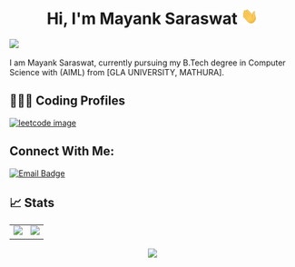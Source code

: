 <h1 align="center" >Hi, I'm  Mayank Saraswat
<img src="https://github.com/ABSphreak/ABSphreak/blob/master/gifs/Hi.gif" width="30px"></h1>
<!-- <img width="40%" align="right"   src="https://github.com/SauravMukherjee44/SauravMukherjee44/blob/03193437b82d681c9caa24657c4ebec746dc628f/workbench.svg" > -->
<!-- Typing SVG by MayankSaraswat13 - https://github.com/MayankSaraswat13/readme-typing-svg -->
<p align="left">
  <a href="https://github.com/MayankSaraswat13/readme-typing-svg"><img src="https://readme-typing-svg.herokuapp.com/?lines=Hi,%20I%20am%20Mayank%20Saraswat!;I%20Love%20to%20Explore%20Different%20things;I%20Love%20Coding%20❤.&font=Fira%20Code&left=true&width=440&height=45&color=FFD700&vleft=true&size=20"></a>
</p>
<!--  -->

I am Mayank Saraswat, currently pursuing my B.Tech degree in Computer Science with (AIML) from [GLA UNIVERSITY, MATHURA].

<!-- <p align="left"> <img src="https://komarev.com/ghpvc/?username=mradulvarshney&label=Profile%20views&color=129e00&style=plastic" alt="mradulvarshney" /> </p> -->

## 👨🏻‍💻 Coding Profiles
<a href="https://leetcode.com/MayankSaraswat" target="_blank"> <img style="width: 100px;" src="https://miro.medium.com/max/1400/1*gBkMCGTAdSk4tu17SCa7RQ.png" alt="leetcode image"></a>

## Connect With Me:

[![Email Badge](https://img.shields.io/badge/-Email-c14438?style=flat-square&logo=Gmail&logoColor=white&link=mailto:mayanksaraswat2003@gmail.com)](mailto:mayanksaraswat2003@gmail.com)


## 📈 Stats
<table>
<tr>
<td>
<img src="https://github-readme-stats.vercel.app/api?username=MayankSaraswat13&include_all_commits=true&count_private=true&show_icons=true&line_height=20&theme=tokyonight"/>
<td><img src="https://github-readme-stats.vercel.app/api/top-langs?username=MayankSaraswat13&show_icons=true&locale=en&layout=compact&theme=tokyonight" />
</td>
</tr>
</table>
<p align="center">
<img align="center" src="https://github-readme-streak-stats.herokuapp.com/?user=MayankSaraswat13&theme=tokyonight" />

